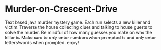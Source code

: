 # Murder-on-Crescent-Drive
Text based java murder mystery game. Each run selects a new killer and victim. Traverse the house collecting clues and talking to house guests to solve the murder. Be mindful of how many guesses you make on who the killer is. Make sure to only enter numbers when prompted to and only enter letters/words when prompted. enjoy!
